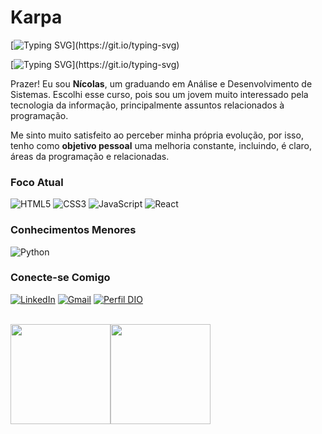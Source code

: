 # Karpa

[![Typing SVG](https://readme-typing-svg.demolab.com?font=Fira+Code&size=18&pause=1000&color=D4AF37&background=755D2415&vCenter=true&width=450&height=40&lines=%2F%2F+Bem+Vindo!;%2F%2F+Aproveite+o+tempo+aqui.;%2F%2F+Te+desejo+um+%C3%B3timo+dia!)](https://git.io/typing-svg)

[![Typing SVG](https://readme-typing-svg.demolab.com?font=Fira+Code&size=16&pause=1000&color=c0c0c0&background=755D2415&vCenter=true&width=500&height=32&lines=%2F%2F+Estudando...)](https://git.io/typing-svg)

Prazer! Eu sou **Nícolas**, um graduando em Análise e Desenvolvimento de Sistemas. Escolhi esse curso, pois sou um jovem muito interessado pela tecnologia da informação, principalmente assuntos relacionados à programação.

Me sinto muito satisfeito ao perceber minha própria evolução, por isso, tenho como **objetivo pessoal** uma melhoria constante, incluindo, é claro, áreas da programação e relacionadas.

### Foco Atual
![HTML5](https://img.shields.io/badge/HTML5-000?style=for-the-badge&logo=html5)
![CSS3](https://img.shields.io/badge/CSS3-000?style=for-the-badge&logo=css3&logoColor=264CE4)
![JavaScript](https://img.shields.io/badge/JavaScript-000?style=for-the-badge&logo=javascript)
![React](https://img.shields.io/badge/React-000?style=for-the-badge&logo=react)

### Conhecimentos Menores
![Python](https://img.shields.io/badge/Python-000?style=for-the-badge&logo=python)

### Conecte-se Comigo
[![LinkedIn](https://img.shields.io/badge/LinkedIn-FFF?style=for-the-badge&logo=linkedin&logoColor=0E76A8)](https://www.linkedin.com/in/nicolas-oliveira-matos-b996b9227/)
[![Gmail](https://img.shields.io/badge/Gmail-FFF?style=for-the-badge&logo=gmail&logoColor)](mailto:nicolasoliveiramatos@gmail.com)
[![Perfil DIO](https://img.shields.io/badge/-Perfil%20na%20DIO-FFF?style=for-the-badge&logoColor)](https://www.dio.me/users/nicolasoliveiramatos)
<br><br>

<div style="display: flex; width: 100%; flex-wrap: wrap;">
    <img style="height: 160px;" src="https://github-readme-stats.vercel.app/api?username=KingKarpa&theme=transparent&bg_color=000&border_color=2F2F2F&show_icons=true&icon_color=c0c0c0&title_color=D4AF37&text_color=FFF&card_width=400px">
    <img style="height: 160px;" src="https://github-readme-stats.vercel.app/api/top-langs/?username=KingKarpa&layout=compact&size_weight=0.5&count_weight=0.5&bg_color=000&border_color=2F2F2F&title_color=D4AF37&text_color=FFF&card_width=400px">
</div>

#
